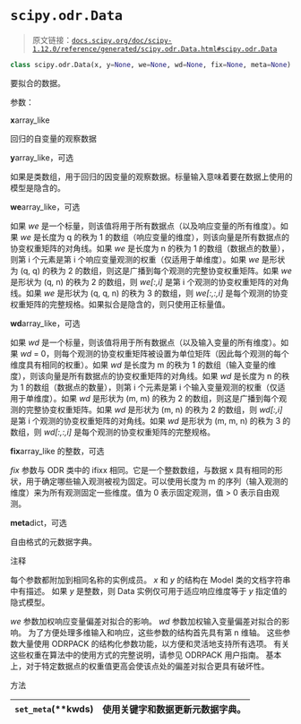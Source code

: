# `scipy.odr.Data`

> 原文链接：[`docs.scipy.org/doc/scipy-1.12.0/reference/generated/scipy.odr.Data.html#scipy.odr.Data`](https://docs.scipy.org/doc/scipy-1.12.0/reference/generated/scipy.odr.Data.html#scipy.odr.Data)

```py
class scipy.odr.Data(x, y=None, we=None, wd=None, fix=None, meta=None)
```

要拟合的数据。

参数：

**x**array_like

回归的自变量的观察数据

**y**array_like，可选

如果是类数组，用于回归的因变量的观察数据。标量输入意味着要在数据上使用的模型是隐含的。

**we**array_like，可选

如果 *we* 是一个标量，则该值将用于所有数据点（以及响应变量的所有维度）。如果 *we* 是长度为 q 的秩为 1 的数组（响应变量的维度），则该向量是所有数据点的协变权重矩阵的对角线。如果 *we* 是长度为 n 的秩为 1 的数组（数据点的数量），则第 i 个元素是第 i 个响应变量观测的权重（仅适用于单维度）。如果 *we* 是形状为 (q, q) 的秩为 2 的数组，则这是广播到每个观测的完整协变权重矩阵。如果 *we* 是形状为 (q, n) 的秩为 2 的数组，则 *we[:,i]* 是第 i 个观测的协变权重矩阵的对角线。如果 *we* 是形状为 (q, q, n) 的秩为 3 的数组，则 *we[:,:,i]* 是每个观测的协变权重矩阵的完整规格。如果拟合是隐含的，则只使用正标量值。

**wd**array_like，可选

如果 *wd* 是一个标量，则该值将用于所有数据点（以及输入变量的所有维度）。如果 *wd* = 0，则每个观测的协变权重矩阵被设置为单位矩阵（因此每个观测的每个维度具有相同的权重）。如果 *wd* 是长度为 m 的秩为 1 的数组（输入变量的维度），则该向量是所有数据点的协变权重矩阵的对角线。如果 *wd* 是长度为 n 的秩为 1 的数组（数据点的数量），则第 i 个元素是第 i 个输入变量观测的权重（仅适用于单维度）。如果 *wd* 是形状为 (m, m) 的秩为 2 的数组，则这是广播到每个观测的完整协变权重矩阵。如果 *wd* 是形状为 (m, n) 的秩为 2 的数组，则 *wd[:,i]* 是第 i 个观测的协变权重矩阵的对角线。如果 *wd* 是形状为 (m, m, n) 的秩为 3 的数组，则 *wd[:,:,i]* 是每个观测的协变权重矩阵的完整规格。

**fix**array_like 的整数，可选

*fix* 参数与 ODR 类中的 ifixx 相同。它是一个整数数组，与数据 x 具有相同的形状，用于确定哪些输入观测被视为固定。可以使用长度为 m 的序列（输入观测的维度）来为所有观测固定一些维度。值为 0 表示固定观测，值 > 0 表示自由观测。

**meta**dict，可选

自由格式的元数据字典。

注释

每个参数都附加到相同名称的实例成员。 *x* 和 *y* 的结构在 Model 类的文档字符串中有描述。 如果 *y* 是整数，则 Data 实例仅可用于适应响应维度等于 *y* 指定值的隐式模型。

*we* 参数加权响应变量偏差对拟合的影响。 *wd* 参数加权输入变量偏差对拟合的影响。 为了方便处理多维输入和响应，这些参数的结构首先具有第 n 维轴。 这些参数大量使用 ODRPACK 的结构化参数功能，以方便和灵活地支持所有选项。 有关这些权重在算法中的使用方式的完整说明，请参见 ODRPACK 用户指南。 基本上，对于特定数据点的权重值更高会使该点处的偏差对拟合更具有破坏性。

方法

| `set_meta`(**kwds) | 使用关键字和数据更新元数据字典。 |
| --- | --- |
